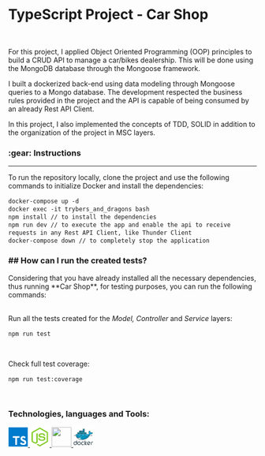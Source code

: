 <h1 align="left">TypeScript Project - Car Shop</h1>
</br>

For this project, I applied Object Oriented Programming (OOP) principles to build a CRUD API to manage a car/bikes dealership. This will be done using the MongoDB database through the Mongoose framework.

I built a dockerized back-end using data modeling through Mongoose queries to a Mongo database. The development respected the business rules provided in the project and the API is capable of being consumed by an already Rest API Client.

In this project, I also implemented the concepts of TDD, SOLID in addition to the organization of the project in MSC layers.

<h3>:gear: Instructions</h3>

------------

<p>To run the repository locally, clone the project and use the following commands to initialize Docker and install the dependencies:</p>

````
docker-compose up -d
docker exec -it trybers_and_dragons bash
npm install // to install the dependencies
npm run dev // to execute the app and enable the api to receive requests in any Rest API Client, like Thunder Client
docker-compose down // to completely stop the application
````

<h3>## How can I run the created tests?</h3>
Considering that you have already installed all the necessary dependencies, thus running **Car Shop**, for testing purposes, you can run the following commands:
</br>
</br>

Run all the tests created for the *Model, Controller* and *Service* layers:
```
npm run test
```
</br>

Check full test coverage:
```
npm run test:coverage
```

</br>

<h3 align="left">Technologies, languages and Tools:</h3>
<p align="left"> 

<a href="https://www.typescriptlang.org/" target="_blank" rel="noreferrer"> <img src="https://github.com/devicons/devicon/blob/master/icons/typescript/typescript-original.svg" width="40" height="40"/> 
</a>
<a href="https://https://nodejs.org/en/" target="_blank" rel="noreferrer"> <img src="https://raw.githubusercontent.com/devicons/devicon/1119b9f84c0290e0f0b38982099a2bd027a48bf1/icons/nodejs/nodejs-original.svg" width="40" height="40"/> </a>
<a href="https://www.mongodb.com/" target="_blank" rel="noreferrer"> <img src="https://cdn.jsdelivr.net/gh/devicons/devicon/icons/mongodb/mongodb-original.svg" width="40" height="40"/>
</a>
<a href="https://www.docker.com/" target="_blank" rel="noreferrer"> <img src="https://raw.githubusercontent.com/devicons/devicon/master/icons/docker/docker-original-wordmark.svg" alt="docker" width="40" height="40"/> 
</a>
</p>
